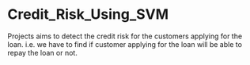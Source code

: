 # Credit_Risk_Using_SVM
Projects aims to detect the credit risk for the customers applying for the loan. i.e. we have to find if customer applying for the loan will be able to repay the loan or not.
